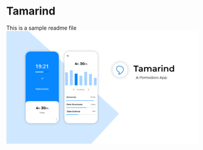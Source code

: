 <h1>Tamarind</h1>

This is a sample readme file
<img src="https://github.com/mmchinmay555/Tamarind/blob/master/app/src/main/Tamarind.png"/>
